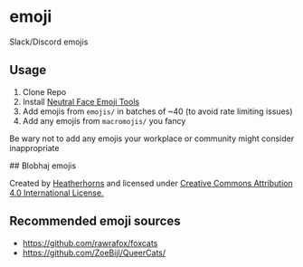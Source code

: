 # emoji
Slack/Discord emojis

## Usage

1. Clone Repo
2. Install [Neutral Face Emoji Tools](https://chrome.google.com/webstore/detail/neutral-face-emoji-tools/anchoacphlfbdomdlomnbbfhcmcdmjej)
3. Add emojis from `emojis/` in batches of ~40 (to avoid rate limiting issues)
4. Add any emojis from `macromojis/` you fancy

Be wary not to add any emojis your workplace or community might consider inappropriate

## Blobhaj emojis

Created by [Heatherhorns](https://twitter.com/heatherhorns) and licensed under [Creative Commons Attribution 4.0 International License.](http://creativecommons.org/licenses/by/4.0/)

## Recommended emoji sources

- https://github.com/rawrafox/foxcats
- https://github.com/ZoeBijl/QueerCats/
